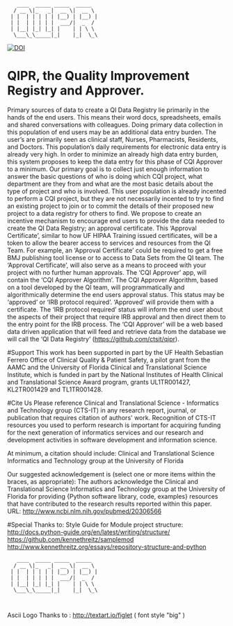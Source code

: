 ```
   ____  _____ _____  _____  
  / __ \|_   _|  __ \|  __ \ 
 | |  | | | | | |__) | |__) |
 | |  | | | | |  ___/|  _  / 
 | |__| |_| |_| |    | | \ \ 
  \___\_\_____|_|    |_|  \_\
 ```
[![DOI](https://zenodo.org/badge/63183236.svg)](https://zenodo.org/badge/latestdoi/63183236)

# QIPR, the Quality Improvement Registry and Approver.

Primary sources of data to create a QI Data Registry lie primarily in the hands of the end users. This means their word docs, spreadsheets, emails and shared conversations with colleagues. Doing primary data collection in this population of end users may be an additional data entry burden. The user’s are primarily seen as clinical staff, Nurses, Pharmacists, Residents, and Doctors. This population’s daily requirements for electronic data entry is already very high. In order to minimize an already high data entry burden, this system proposes to keep the data entry for this phase of CQI Approver to a minimum. Our primary goal is to collect just enough information to answer the basic questions of who is doing which CQI project, what department are they from and what are the most basic details about the type of project and who is involved. This user population is already incented to perform a CQI project, but they are not necessarily incented to try to find an existing project to join or to commit the details of their proposed new project to a data registry for others to find. We propose to create an incentive mechanism to encourage end users to provide the data needed to create the QI Data Registry; an approval certificate. This ‘Approval Certificate’, similar to how UF HIPAA Training issued certificates, will be a token to allow the bearer access to services and resources from the QI Team. For example, an ‘Approval Certificate’ could be required to get a free BMJ publishing tool license or to access to Data Sets from the QI team. The ‘Approval Certificate’, will also serve as a means to proceed with your project with no further human approvals. The ‘CQI Approver’ app, will contain the ‘CQI Approver Algorithm’. The CQI Approver Algorithm, based on a tool developed by the QI team, will programmatically and algorithmically determine the end users approval status. This status may be ‘approved’ or ‘IRB protocol required’. ‘Approved’ will provide them with a certificate. The ‘IRB protocol required’ status will inform the end user about the aspects of their project that require IRB approval and then direct them to the entry point for the IRB process. The ‘CQI Approver’ will be a web based data driven application that will feed and retrieve data from the database we will call the ‘QI Data Registry’ (https://github.com/ctsit/qipr).


#Support
This work has been supported in part by the UF Health Sebastian Ferrero Office of Clinical Quality & Patient Safety, a pilot grant from the AAMC and the University of Florida Clinical and Translational Science Institute, which is funded in part by the National Institutes of Health Clinical and Translational Science Award program, grants UL1TR001427, KL2TR001429 and TL1TR001428.  

#Cite Us
Please reference Clinical and Translational Science - Informatics and Technology group (CTS-IT) in any research report, journal, or publication that requires citation of authors' work. Recognition of CTS-IT resources you used to perform research is important for acquiring funding for the next generation of informatics services and our research and development activities in software development and information science.

At minimum, a citation should include: Clinical and Translational Science Informatics and Technology group at the University of Florida

Our suggested acknowledgement is (select one or more items within the braces, as appropriate): The authors acknowledge the Clinical and Translational Science Informatics and Technology group at the University of Florida for providing {Python software library, code, examples} resources that have contributed to the research results reported within this paper. URL: http://www.ncbi.nlm.nih.gov/pubmed/20306566



#Special Thanks to:
Style Guide for Module project structure:
http://docs.python-guide.org/en/latest/writing/structure/
https://github.com/kennethreitz/samplemod
http://www.kennethreitz.org/essays/repository-structure-and-python

```
   ____  _____ _____  _____  
  / __ \|_   _|  __ \|  __ \ 
 | |  | | | | | |__) | |__) |
 | |  | | | | |  ___/|  _  / 
 | |__| |_| |_| |    | | \ \ 
  \___\_\_____|_|    |_|  \_\
                             
                             
```
Ascii Logo Thanks to : http://textart.io/figlet ( font style "big" )
